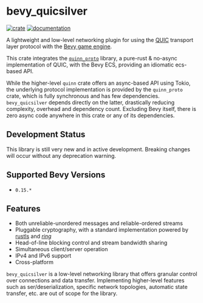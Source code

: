 <div class="rustdoc-hidden">

# bevy_quicsilver

</div>

[![crate](https://img.shields.io/crates/v/bevy_quicsilver.svg)](https://crates.io/crates/bevy_quicsilver)
[![documentation](https://docs.rs/bevy_quicsilver/badge.svg)](https://docs.rs/bevy_quicsilver)

A lightweight and low-level networking plugin for using the [QUIC](https://quicwg.org/) transport layer protocol with the [Bevy game engine](https://bevyengine.org/).

This crate integrates the [`quinn_proto`](https://github.com/quinn-rs/quinn) library, a pure-rust & no-async implementation of QUIC, with the Bevy ECS, providing an idiomatic ecs-based API.

While the higher-level `quinn` crate offers an async-based API using Tokio, the underlying protocol implementation is provided by the `quinn_proto` crate, which is fully synchronous and has few dependencies. `bevy_quicsilver` depends directly on the latter, drastically reducing complexity, overhead and dependency count. Excluding Bevy itself, there is zero async code anywhere in this crate or any of its dependencies.

## Development Status

This library is still very new and in active development. Breaking changes will occur without any deprecation warning.

## Supported Bevy Versions

- `0.15.*`

## Features

- Both unreliable-unordered messages and reliable-ordered streams
- Pluggable cryptography, with a standard implementation powered by [rustls](https://github.com/rustls/rustls) and [*ring*](https://github.com/briansmith/ring)
- Head-of-line blocking control and stream bandwidth sharing
- Simultaneous client/server operation
- IPv4 and IPv6 support
- Cross-platform

`bevy_quicsilver` is a low-level networking library that offers granular control over connections and data transfer. Implementing higher-level features such as ser/deserialization, specific network topologies, automatic state transfer, etc. are out of scope for the library.
